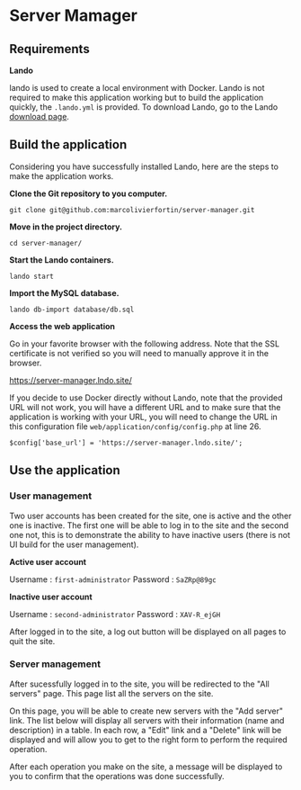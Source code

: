 # Server Mamager

## Requirements

**Lando**

lando is used to create a local environment with Docker. Lando is not required to make this application working but to build the application quickly, the `.lando.yml` is provided. To download Lando, go to the Lando [download page](https://lando.dev/download/).

## Build the application

Considering you have successfully installed Lando, here are the steps to make the application works.

**Clone the Git repository to you computer.**

`git clone git@github.com:marcolivierfortin/server-manager.git`

**Move in the project directory.**

`cd server-manager/`

**Start the Lando containers.**

`lando start`

**Import the MySQL database.**

`lando db-import database/db.sql`

**Access the web application**

Go in your favorite browser with the following address. Note that the SSL certificate is not verified so you will need to manually approve it in the browser.

https://server-manager.lndo.site/

If you decide to use Docker directly without Lando, note that the provided URL will not work, you will have a different URL and to make sure that the application is working with your URL, you will need to change the URL in this configuration file `web/application/config/config.php` at line 26.

`$config['base_url'] = 'https://server-manager.lndo.site/';`

## Use the application

### User management

Two user accounts has been created for the site, one is active and the other one is inactive. The first one will be able to log in to the site and the second one not, this is to demonstrate the ability to have inactive users (there is not UI build for the user management).

**Active user account**

Username : `first-administrator`
Password : `SaZRp@89gc`

**Inactive user account**

Username : `second-administrator`
Password : `XAV-R_ejGH`

After logged in to the site, a log out button will be displayed on all pages to quit the site.

### Server management

After sucessfully logged in to the site, you will be redirected to the "All servers" page. This page list all the servers on the site.

On this page, you will be able to create new servers with the "Add server" link. The list below will display all servers with their information (name and description) in a table. In each row, a "Edit" link and a "Delete" link will be displayed and will allow you to get to the right form to perform the required operation.

After each operation you make on the site, a message will be displayed to you to confirm that the operations was done successfully.
